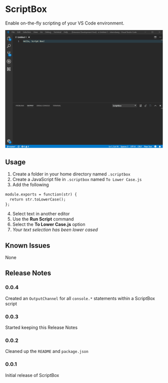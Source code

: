 # ScriptBox

Enable on-the-fly scripting of your VS Code environment.

![ScriptBox in action](documentation/demo.gif)

## Usage

1. Create a folder in your home directory named `.scriptbox`
2. Create a JavaScript file in `.scriptbox` named `To Lower Case.js`
3. Add the following

```
module.exports = function(str) {
  return str.toLowerCase();
};
```

4. Select text in another editor
5. Use the **Run Script** command
6. Select the **To Lower Case.js** option
7. _Your text selection has been lower cased_

## Known Issues

None

## Release Notes

### 0.0.4

Created an `OutputChannel` for all `console.*` statements within a ScriptBox script

### 0.0.3

Started keeping this Release Notes

### 0.0.2

Cleaned up the `README` and `package.json`

### 0.0.1

Initial release of ScriptBox
